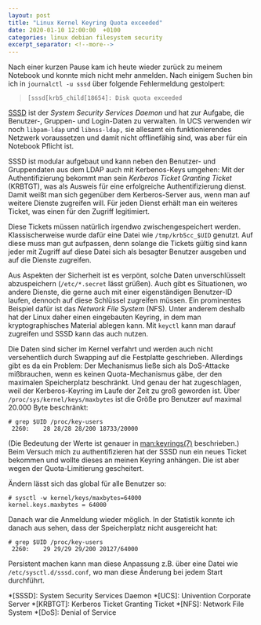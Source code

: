 ```yaml
---
layout: post
title: "Linux Kernel Keyring Quota exceeded"
date: 2020-01-10 12:00:00  +0100
categories: linux debian filesystem security
excerpt_separator: <!--more-->
---
```


Nach einer kurzen Pause kam ich heute wieder zurück zu meinem Notebook und konnte mich nicht mehr anmelden. Nach einigem Suchen bin ich in `journalctl -u sssd` über folgende Fehlermeldung gestolpert:

> `[sssd[krb5_child[18654]: Disk quota exceeded`

<!--more-->

[SSSD](https://docs.pagure.org/SSSD.sssd/) ist der *System Security Services Daemon* und hat zur Aufgabe, die Benutzer-, Gruppen- und Login-Daten zu verwalten.
In UCS verwenden wir noch `libpam-ldap` und `libnss-ldap,` sie allesamt ein funktionierendes Netzwerk voraussetzen und damit nicht offlinefähig sind, was aber für ein Notebook Pflicht ist.

SSSD ist modular aufgebaut und kann neben den Benutzer- und Gruppendaten aus dem LDAP auch mit Kerbenos-Keys umgehen:
Mit der Authentifizierung bekommt man sein *Kerberos Ticket Granting Ticket* (KRBTGT), was als Ausweis für eine erfolgreiche Authentifizierung dienst.
Damit weißt man sich gegenüber dem Kerberos-Server aus, wenn man auf weitere Dienste zugreifen will.
Für jeden Dienst erhält man ein weiteres Ticket, was einen für den Zugriff legitimiert.

Diese Tickets müssen natürlich irgendwo zwischengespeichert werden.
Klassischerweise wurde dafür eine Datei wie `/tmp/krb5cc_$UID` genutzt.
Auf diese muss man gut aufpassen, denn solange die Tickets gültig sind kann jeder mit Zugriff auf diese Datei sich als besagter Benutzer ausgeben und auf die Dienste zugreifen.

Aus Aspekten der Sicherheit ist es verpönt, solche Daten unverschlüsselt abzuspeichern (`/etc/*.secret` lässt grüßen).
Auch gibt es Situationen, wo andere Dienste, die gerne auch mit einer eigenständigen Benutzer-ID laufen, dennoch auf diese Schlüssel zugreifen müssen.
Ein prominentes Beispiel dafür ist das *Network File System* (NFS).
Unter anderem deshalb hat der Linux daher einen eingebauten Keyring, in dem man kryptographisches Material ablegen kann.
Mit `keyctl` kann man darauf zugreifen und SSSD kann das auch nutzen.

Die Daten sind sicher im Kernel verfahrt und werden auch nicht versehentlich durch Swapping auf die Festplatte geschrieben.
Allerdings gibt es da ein Problem:
Der Mechanismus ließe sich als DoS-Attacke mißbrauchen, wenn es keinen Quota-Mechanismus gäbe, der den maximalen Speicherplatz beschränkt.
Und genau der hat zugeschlagen, weil der Kerberos-Keyring im Laufe der Zeit zu groß geworden ist.
Über `/proc/sys/kernel/keys/maxbytes` ist die Größe pro Benutzer auf maximal 20.000 Byte beschränkt:

	# grep $UID /proc/key-users
	 2260:    28 28/28 28/200 18733/20000

(Die Bedeutung der Werte ist genauer in <man:keyrings(7)> beschrieben.)
Beim Versuch mich zu authentifizieren hat der SSSD nun ein neues Ticket bekommen und wollte dieses an meinen Keyring anhängen.
Die ist aber wegen der Quota-Limitierung gescheitert.

Ändern lässt sich das global für alle Benutzer so:

	# sysctl -w kernel/keys/maxbytes=64000
	kernel.keys.maxbytes = 64000

Danach war die Anmeldung wieder möglich.
In der Statistik konnte ich danach aus sehen, dass der Speicherplatz nicht ausgereicht hat:

	# grep $UID /proc/key-users
	 2260:    29 29/29 29/200 20127/64000

Persistent machen kann man diese Anpassung z.B. über eine Datei wie `/etc/sysctl.d/sssd.conf`, wo man diese Änderung bei jedem Start durchführt.

*[SSSD]: System Security Services Daemon
*[UCS]: Univention Corporate Server
*[KRBTGT]: Kerberos Ticket Granting Ticket
*[NFS]: Network File System
*[DoS]: Denial of Service

